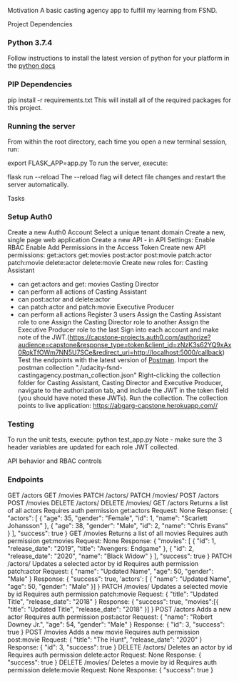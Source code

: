Motivation
A basic casting agency app to fulfill my learning from FSND.

Project Dependencies
### Python 3.7.4
Follow instructions to install the latest version of python for your platform in the [python docs](https://docs.python.org/3/using/windows.html?highlight=installing%20latest%20version%20python)

### PIP Dependencies
pip install -r requirements.txt
This will install all of the required packages for this project.

### Running the server
From within the root directory, each time you open a new terminal session, run:

export FLASK_APP=app.py
To run the server, execute:

flask run --reload
The --reload flag will detect file changes and restart the server automatically.

Tasks
### Setup Auth0
Create a new Auth0 Account
Select a unique tenant domain
Create a new, single page web application
Create a new API - in API Settings:
Enable RBAC
Enable Add Permissions in the Access Token
Create new API permissions:
get:actors
get:movies
post:actor
post:movie
patch:actor
patch:movie
delete:actor
delete:movie
Create new roles for:
Casting Assistant
- can get:actors and get: movies
Casting Director
- can perform all actions of Casting Assistant
- can post:actor and delete:actor
- can patch:actor and patch:movie
Executive Producer
- can perform all actions
Register 3 users
Assign the Casting Assistant role to one
Assign the Casting Director role to another
Assign the Executive Producer role to the last
Sign into each account and make note of the JWT.(https://capstone-projects.auth0.com/authorize?audience=capstone&response_type=token&client_id=zNzK3s62YQ9xAx0RqkTfOWm7NN5U7SCe&redirect_uri=http://localhost:5000/callback)
Test the endpoints with the latest version of [Postman](https://getpostman.com).
Import the postman collection "./udacity-fsnd-castingagency.postman_collection.json"
Right-clicking the collection folder for Casting Assistant, Casting Director and Executive Producer, navigate to the authorization tab, and include the JWT in the token field (you should have noted these JWTs).
Run the collection.
The collection points to live application: https://abgarg-capstone.herokuapp.com//
### Testing
To run the unit tests, execute:
python test_app.py
Note - make sure the 3 header variables are updated for each role JWT collected.

API behavior and RBAC controls
### Endpoints
GET /actors
GET /movies
PATCH /actors/<id>
PATCH /movies/<id>
POST /actors
POST /movies
DELETE /actors/<id>
DELETE /movies/<id>
GET /actors
Returns a list of all actors
Requires auth permission get:actors
Request: None
Response:
{
"actors": [
    {
        "age": 35,
        "gender": "Female",
        "id": 1,
        "name": "Scarlett Johansson"
    },
    {
        "age": 38,
        "gender": "Male",
        "id": 2,
        "name": "Chris Evans"
    }
],
"success": true
}
GET /movies
Returns a list of all movies
Requires auth permission get:movies
Request: None
Response:
{
"movies": [
    {
        "id": 1,
        "release_date": "2019",
        "title": "Avengers: Endgame"
    },
    {
        "id": 2,
        "release_date": "2020",
        "name": "Black Widow"
    }
],
"success": true
}
PATCH /actors/<id>
Updates a selected actor by id
Requires auth permission patch:actor
Request:
{
    "name": "Updated Name",
    "age": 50,
    "gender": "Male"
}
Response:
{
    "success": true,
    'actors': [ {
    "name": "Updated Name",
    "age": 50,
    "gender": "Male"
}]
}
PATCH /movies/<id>
Updates a selected movie by id
Requires auth permission patch:movie
Request:
{
    "title": "Updated Title",
    "release_date": "2018"
}
Response:
{
    "success": true,
    "movies":[{
    "title": "Updated Title",
    "release_date": "2018"
}]
}
POST /actors
Adds a new actor
Requires auth permission post:actor
Request:
{
    "name": "Robert Downey Jr.",
    "age": 54,
    "gender": "Male"
}
Response:
{
    "id": 3,
    "success": true
}
POST /movies
Adds a new movie
Requires auth permission post:movie
Request:
{
    "title": "The Hunt",
    "release_date": "2020"
}
Response:
{
    "id": 3,
    "success": true
}
DELETE /actors/<id>
Deletes an actor by id
Requires auth permission delete:actor
Request: None
Response:
{
    "success": true
}
DELETE /movies/<id>
Deletes a movie by id
Requires auth permission delete:movie
Request: None
Response:
{
    "success": true
}